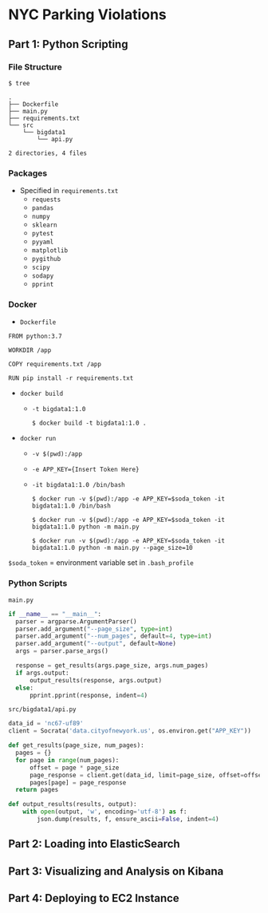 # NYC Parking Violations

## Part 1: Python Scripting	

### File Structure

  ```console
  $ tree
  ```

  ```console
  .
  ├── Dockerfile
  ├── main.py
  ├── requirements.txt
  └── src
      └── bigdata1
          └── api.py

  2 directories, 4 files
  ```

### Packages 
- Specified in `requirements.txt`
  - `requests`
  - `pandas`
  - `numpy`
  - `sklearn`
  - `pytest`
  - `pyyaml`
  - `matplotlib`
  - `pygithub`
  - `scipy`
  - `sodapy`
  - `pprint`

### Docker

  - `Dockerfile`

  ```
  FROM python:3.7

  WORKDIR /app

  COPY requirements.txt /app

  RUN pip install -r requirements.txt
  ```

  - `docker build`
  
    - `-t bigdata1:1.0`
    
      ```console
      $ docker build -t bigdata1:1.0 .
      ```

  - `docker run`
  
    - `-v $(pwd):/app`
    - `-e APP_KEY={Insert Token Here}`
    - `-it bigdata1:1.0 /bin/bash`
    
    
      ```console
      $ docker run -v $(pwd):/app -e APP_KEY=$soda_token -it bigdata1:1.0 /bin/bash
      ```
      ```console
      $ docker run -v $(pwd):/app -e APP_KEY=$soda_token -it bigdata1:1.0 python -m main.py
      ```
      ```console
      $ docker run -v $(pwd):/app -e APP_KEY=$soda_token -it bigdata1:1.0 python -m main.py --page_size=10
      ```
  
  `$soda_token` = environment variable set in `.bash_profile`
  
### Python Scripts

`main.py`
  ```py
  if __name__ == "__main__":
    parser = argparse.ArgumentParser()
    parser.add_argument("--page_size", type=int)
    parser.add_argument("--num_pages", default=4, type=int)
    parser.add_argument("--output", default=None)
    args = parser.parse_args()

    response = get_results(args.page_size, args.num_pages)
    if args.output:
        output_results(response, args.output)
    else:
        pprint.pprint(response, indent=4)
  ```

`src/bigdata1/api.py`
  ```py
  data_id = 'nc67-uf89'
  client = Socrata('data.cityofnewyork.us', os.environ.get("APP_KEY"))

  def get_results(page_size, num_pages):
    pages = {}
    for page in range(num_pages):
        offset = page * page_size
        page_response = client.get(data_id, limit=page_size, offset=offset)
        pages[page] = page_response
    return pages

  def output_results(results, output):
      with open(output, 'w', encoding='utf-8') as f:
          json.dump(results, f, ensure_ascii=False, indent=4)
  ```
  
  

## Part 2: Loading into ElasticSearch	


## Part 3: Visualizing and Analysis on Kibana	


## Part 4: Deploying to EC2 Instance	

